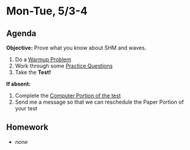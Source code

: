 Mon-Tue, 5/3-4
==================  
  
Agenda  
---------  
**Objective:** Prove what you know about SHM and waves.
  
1. Do a [Warmup Problem](https://avon.schoology.com/page/4919504275)
2. Work through some [Practice Questions](https://avon.schoology.com/course/2624603689/materials/gp/4919526242)
3. Take the **Test!**
  
**If absent:** 

1. Complete the [Computer Portion of the test](https://avon.schoology.com/assignment/4918749646/)
2. Send me a message so that we can reschedule the Paper Portion of your test
  
Homework   
-------------  
- *none*
<!--stackedit_data:
eyJoaXN0b3J5IjpbLTM3OTc3MTIwMSwyNDg3Nzg1NzcsMTQ1Mj
kyMzYwNCwtNzY5MzEzOTc1LC0zNjc4MzE1NDksNDYxMDA3Mjg4
LC0yMDI2ODg1ODMzLC00ODMwMDUxMDUsNDAyNzU5NzIxLC04MD
M2MDMxNzEsODk2ODAwMzkyLDExOTc5MzA3MDUsODkwNjYxNDI5
LDEwMjMwNTMwNTUsLTE1MDUzNTk0NDgsLTEzODg4ODA3MzYsLT
E0ODcxMjYyMzksLTIwNjQxNDA2NjYsMTI3NDE1MjE4MywtMjA2
MzQ2NjgzNF19
-->
